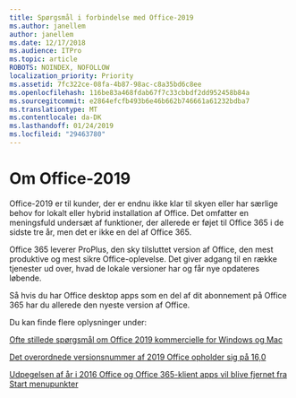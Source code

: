 ```yaml
---
title: Spørgsmål i forbindelse med Office-2019
ms.author: janellem
author: janellem
ms.date: 12/17/2018
ms.audience: ITPro
ms.topic: article
ROBOTS: NOINDEX, NOFOLLOW
localization_priority: Priority
ms.assetid: 7fc322ce-08fa-4b87-98ac-c8a35bd6c8ee
ms.openlocfilehash: 116be83a468fdab67f7c33cbbdf2dd952458b84a
ms.sourcegitcommit: e2864efcfb493b6e46b662b746661a61232bdba7
ms.translationtype: MT
ms.contentlocale: da-DK
ms.lasthandoff: 01/24/2019
ms.locfileid: "29463780"
---
```

# <a name="about-office-2019"></a>Om Office-2019

Office-2019 er til kunder, der er endnu ikke klar til skyen eller har særlige behov for lokalt eller hybrid installation af Office. Det omfatter en meningsfuld undersæt af funktioner, der allerede er føjet til Office 365 i de sidste tre år, men det er ikke en del af Office 365.
  
Office 365 leverer ProPlus, den sky tilsluttet version af Office, den mest produktive og mest sikre Office-oplevelse. Det giver adgang til en række tjenester ud over, hvad de lokale versioner har og får nye opdateres løbende.
  
Så hvis du har Office desktop apps som en del af dit abonnement på Office 365 har du allerede den nyeste version af Office.
  
Du kan finde flere oplysninger under:
  
[Ofte stillede spørgsmål om Office 2019 kommercielle for Windows og Mac](https://support.microsoft.com/help/4133312)
  
[Det overordnede versionsnummer af 2019 Office opholder sig på 16,0](https://docs.microsoft.com/deployoffice/office2019/overview)
  
[Udpegelsen af år i 2016 Office og Office 365-klient apps vil blive fjernet fra Start menupunkter](https://support.office.com/article/8fe5e052-76d2-49de-af30-2e84ed3da907.aspx)
  

